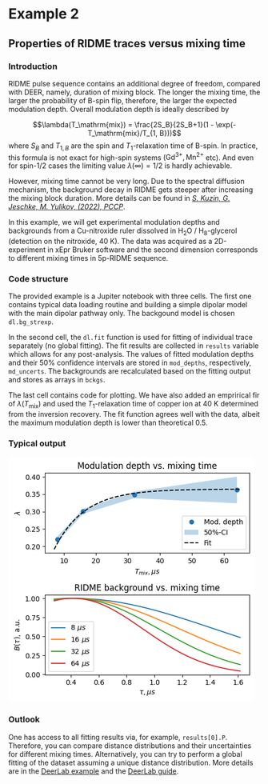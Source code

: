 # Example 2
## Properties of RIDME traces versus mixing time

### Introduction
RIDME pulse sequence contains an additional degree of freedom, compared with DEER, namely, duration of mixing block. The longer the mixing time, the larger the probability of B-spin flip, therefore, the larger the expected modulation depth. Overall modulation depth is ideally described by

$$\lambda(T_\mathrm{mix}) = \frac{2S_B}{2S_B+1}(1 - \exp(-T_\mathrm{mix}/T_{1, B}))$$
where $S_B$ and $T_{1,B}$ are the spin and $T_1$-relaxation time of B-spin. In practice, this formula is not exact for high-spin systems ($\mathrm{Gd}^{3+}, \mathrm{Mn}^{2+}$ etc). And even for spin-1/2 cases the limiting value $\lambda(\infty)=1/2$ is hardly achievable.

However, mixing time cannot be very long. Due to the spectral diffusion mechanism, the background decay in RIDME gets steeper after increasing the mixing block duration. More details can be found in [*S. Kuzin, G. Jeschke, M. Yulikov, (2022), PCCP*](https://pubs.rsc.org/en/content/articlehtml/2022/cp/d2cp03039j).

In this example, we will get experimental modulation depths and backgrounds from a Cu-nitroxide ruler dissolved in H<sub>2</sub>O / H<sub>8</sub>-glycerol (detection on the nitroxide, 40 K). The data was acquired as a 2D-experiment in xEpr Bruker software and the second dimension corresponds to different mixing times in 5p-RIDME sequence.

### Code structure
The provided example is a Jupiter notebook with three cells. The first one contains typical data loading routine and building a simple dipolar model with the main dipolar pathway only. The backgound model is chosen `dl.bg_strexp`.

In the second cell, the `dl.fit` function is used for fitting of individual trace separately (no global fitting). The fit results are collected in `results` variable which allows for any post-analysis. The values of fitted modulation depths and their 50% confidence intervals are stored in `mod_depths`, respectively, `md_uncerts`. The backgrounds are recalculated based on the fitting output and stores as arrays in `bckgs`.

The last cell contains code for plotting. We have also added an emprirical fir of $\lambda(T_\mathrm{mix})$ and used the $T_1$-relaxation time of copper ion at 40 K determined from the inversion recovery. The fit function agrees well with the data, albeit the maximum modulation depth is lower than theoretical $0.5$.

### Typical output

![example output](./output2.png)

### Outlook

One has access to all fitting results via, for example, `results[0].P`. Therefore, you can compare distance distributions and their uncertainties for different mixing times. Alternatively, you can try to perform a global fitting of the dataset assuming a unique distance distribution. More details are in the [DeerLab example](https://jeschkelab.github.io/DeerLab/auto_examples/intermediate/ex_global_fitting_4pdeer.html#sphx-glr-auto-examples-intermediate-ex-global-fitting-4pdeer-py) and the [DeerLab guide](https://jeschkelab.github.io/DeerLab/modeling_guide.html).